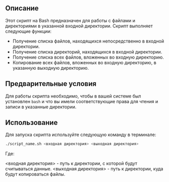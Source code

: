 
## Описание

Этот скрипт на Bash предназначен для работы с файлами и директориями в указанной входной директории. Скрипт выполняет следующие функции:
- Получение списка файлов, находящихся непосредственно в входной директории.
- Получение списка директорий, находящихся в входной директории.
- Получение списка всех файлов, вложенных во входную директорию.
- Копирование всех файлов, вложенных во входную директорию, в указанную выходную директорию.

## Предварительные условия

Для работы скрипта необходимо, чтобы в вашей системе был установлен `bash` и что вы имели соответствующие права для чтения и записи в указанные директории.

## Использование

Для запуска скрипта используйте следующую команду в терминале:

```bash
./script_name.sh <входная директория> <выходная директория>
```

Где:

<входная директория> - путь к директории, с которой будут считываться данные.
<выходная директория> - путь к директории, куда будут копироваться файлы.
